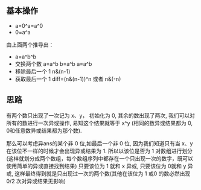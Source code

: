 
## 基本操作
- a=0^a=a^0
- 0=a^a

由上面两个推导出：
- a=a^b^b
- 交换两个数 
a=a^b
b=a^b
a=a^b
- 移除最后一个 1
n&(n-1)
- 获取最后一个 1 
diff=(n&(n-1))^n 或者 n&(-n)

## 思路

有两个数只出现了一次记为 x、y， 初始化为 0, 其余的数出现了两次,
我们可以对所有的数进行一次异或操作, 易知这个结果就等于 x^y (相同的数异或结果都为 0, 0和任意数异或结果都为那个数).

那么可以考虑异ans的某个非 0 位,如最后一个非 0 位, 因为我们知道只有当 x、y 在该位不一样的时候才会出现异或结果为 1. 
所以以该位是否为 1 对数组进行划分(这样就划分成两个数组，每个数组序列中都存在一个只出现一次的数字，既可以使用简单的异或直接找到结果)
只要该位为 1 就和 x 异或, 只要该位为 0就和 y 异或, 这样最终得到就是只出现过一次的两个数(其他在该位为 1 或0 的数必然出现 0/2 次对异或结果无影响)
